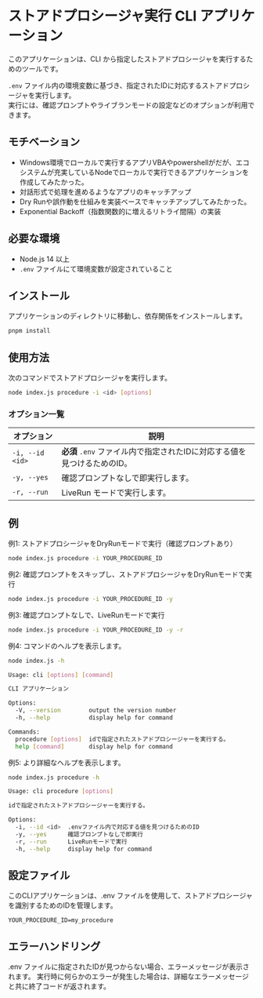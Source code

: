 # ストアドプロシージャ実行 CLI アプリケーション

このアプリケーションは、CLI から指定したストアドプロシージャを実行するためのツールです。

`.env` ファイル内の環境変数に基づき、指定されたIDに対応するストアドプロシージャを実行します。  
実行には、確認プロンプトやライブランモードの設定などのオプションが利用できます。


## モチベーション

- Windows環境でローカルで実行するアプリVBAやpowershellがだが、エコシステムが充実しているNodeでローカルで実行できるアプリケーションを作成してみたかった。
- 対話形式で処理を進めるようなアプリのキャッチアップ
- Dry Runや誤作動を仕組みを実装ベースでキャッチアップしてみたかった。
- Exponential Backoff（指数関数的に増えるリトライ間隔）の実装

## 必要な環境
- Node.js 14 以上
- `.env` ファイルにて環境変数が設定されていること

## インストール
アプリケーションのディレクトリに移動し、依存関係をインストールします。
```bash
pnpm install
```

## 使用方法

次のコマンドでストアドプロシージャを実行します。

```sh
node index.js procedure -i <id> [options]
```

### オプション一覧

| オプション          | 説明                                                         |
|---------------------|------------------------------------------------------------|
| `-i, --id <id>`    | **必須** `.env` ファイル内で指定されたIDに対応する値を見つけるためのID。 |
| `-y, --yes`        | 確認プロンプトなしで即実行します。                           |
| `-r, --run`        | LiveRun モードで実行します。                                |


## 例

例1: ストアドプロシージャをDryRunモードで実行（確認プロンプトあり）

```sh
node index.js procedure -i YOUR_PROCEDURE_ID
```

例2: 確認プロンプトをスキップし、ストアドプロシージャをDryRunモードで実行

```sh
node index.js procedure -i YOUR_PROCEDURE_ID -y
```

例3: 確認プロンプトなしで、LiveRunモードで実行

```sh
node index.js procedure -i YOUR_PROCEDURE_ID -y -r
```

例4: コマンドのヘルプを表示します。


```sh
node index.js -h

Usage: cli [options] [command]

CLI アプリケーション

Options:
  -V, --version        output the version number
  -h, --help           display help for command

Commands:
  procedure [options]  idで指定されたストアドプロシージャーを実行する。
  help [command]       display help for command
```

例5: より詳細なヘルプを表示します。

```sh
node index.js procedure -h

Usage: cli procedure [options]

idで指定されたストアドプロシージャーを実行する。

Options:
  -i, --id <id>  .envファイル内で対応する値を見つけるためのID
  -y, --yes      確認プロンプトなしで即実行
  -r, --run      LiveRunモードで実行
  -h, --help     display help for command
```

## 設定ファイル

このCLIアプリケーションは、.env ファイルを使用して、ストアドプロシージャを識別するためのIDを管理します。

```
YOUR_PROCEDURE_ID=my_procedure
```

## エラーハンドリング

.env ファイルに指定されたIDが見つからない場合、エラーメッセージが表示されます。
実行時に何らかのエラーが発生した場合は、詳細なエラーメッセージと共に終了コードが返されます。